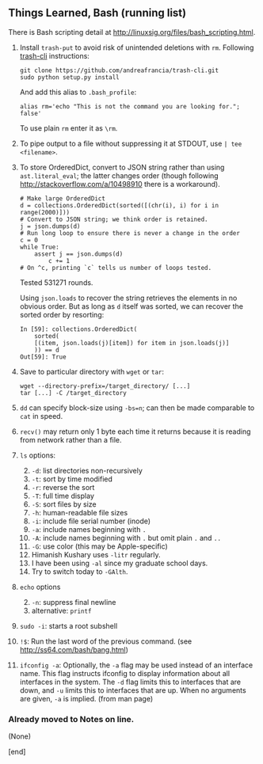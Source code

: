 ## Things Learned, Bash (running list)

There is Bash scripting detail at http://linuxsig.org/files/bash_scripting.html.

 1. Install `trash-put` to avoid risk of unintended deletions with `rm`. Following [trash-cli](https://github.com/andreafrancia/trash-cli) instructions:

        git clone https://github.com/andreafrancia/trash-cli.git
        sudo python setup.py install

    And add this alias to `.bash_profile`:

        alias rm='echo "This is not the command you are looking for."; false'

    To use plain `rm` enter it as `\rm`.

 1. To pipe output to a file without suppressing it at STDOUT, use `| tee <filename>`.

 1. To store OrderedDict, convert to JSON string rather than using `ast.literal_eval`; the latter changes order (though following http://stackoverflow.com/a/10498910 there is a workaround).

        # Make large OrderedDict
        d = collections.OrderedDict(sorted([(chr(i), i) for i in range(2000)]))
        # Convert to JSON string; we think order is retained.
        j = json.dumps(d)
        # Run long loop to ensure there is never a change in the order
        c = 0
        while True:
            assert j == json.dumps(d)
                c += 1
        # On ^c, printing `c` tells us number of loops tested.

    Tested 531271 rounds.

    Using `json.loads` to recover the string retrieves the elements in no obvious order. But as long as `d` itself was sorted, we can recover the sorted order by resorting:

        In [59]: collections.OrderedDict(
            sorted(
            [(item, json.loads(j)[item]) for item in json.loads(j)]
            )) == d
        Out[59]: True

 1. Save to particular directory with `wget` or `tar`:

        wget --directory-prefix=/target_directory/ [...]
        tar [...] -C /target_directory

 1. `dd` can specify block-size using `-bs=n`; can then be made comparable to `cat` in speed.
 
 1. `recv()` may return only 1 byte each time it returns because it is reading from network rather than a file.

 1. `ls` options:
 
    2. `-d`: list directories non-recursively
    2. `-t`: sort by time modified
    2. `-r`: reverse the sort
    2. `-T`: full time display
    2. `-S`: sort files by size
    2. `-h`: human-readable file sizes
    2. `-i`: include file serial number (inode)
    2. `-a`: include names beginning with `.`
    2. `-A`: include names beginning with `.` but omit plain `.` and `..`
    2. `-G`: use color (this may be Apple-specific)
    2. Himanish Kushary uses `-litr` regularly.
    2. I have been using `-al` since my graduate school days.
    2. Try to switch today to `-GAlth`.

 1. `echo` options
 
    2. `-n`: suppress final newline
    2. alternative: `printf`

 1. `sudo -i`: starts a root subshell

 1. `!$`: Run the last word of the previous command. (see http://ss64.com/bash/bang.html)
 
 1. `ifconfig -a`: Optionally, the `-a` flag may be used instead of an interface name. This flag instructs ifconfig to display information about all interfaces in the system.  The `-d` flag limits this to interfaces that are down, and `-u` limits this to interfaces that are up.  When no arguments are given, `-a` is implied. (from man page)

### Already moved to Notes on line.

(None)

[end]
